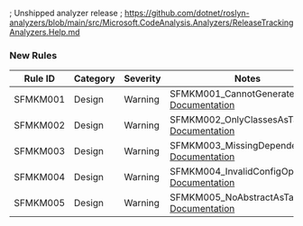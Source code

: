﻿; Unshipped analyzer release
; https://github.com/dotnet/roslyn-analyzers/blob/main/src/Microsoft.CodeAnalysis.Analyzers/ReleaseTrackingAnalyzers.Help.md

### New Rules

Rule ID | Category | Severity | Notes
--------|----------|----------|--------------------
SFMKM001 |  Design  |  Warning | SFMKM001_CannotGenerateMocks, [Documentation](https://github.com/Bungalow64/SlowFox/blob/main/src/SlowFox.UnitTestMocks.MSTest/Documentation/RuleDocumentation.md)
SFMKM002 |  Design  |  Warning | SFMKM002_OnlyClassesAsTarget, [Documentation](https://github.com/Bungalow64/SlowFox/blob/main/src/SlowFox.UnitTestMocks.MSTest/Documentation/RuleDocumentation.md)
SFMKM003 |  Design  |  Warning | SFMKM003_MissingDependency, [Documentation](https://github.com/Bungalow64/SlowFox/blob/main/src/SlowFox.UnitTestMocks.MSTest/Documentation/RuleDocumentation.md)
SFMKM004 |  Design  |  Warning | SFMKM004_InvalidConfigOption, [Documentation](https://github.com/Bungalow64/SlowFox/blob/main/src/SlowFox.UnitTestMocks.MSTest/Documentation/RuleDocumentation.md)
SFMKM005 |  Design  |  Warning | SFMKM005_NoAbstractAsTarget, [Documentation](https://github.com/Bungalow64/SlowFox/blob/main/src/SlowFox.UnitTestMocks.MSTest/Documentation/RuleDocumentation.md)